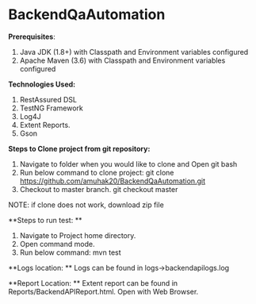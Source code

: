 # BackendQaAutomation
**Prerequisites**:

1. Java JDK (1.8+) with Classpath and Environment variables configured
2. Apache Maven (3.6) with Classpath and Environment variables configured

**Technologies Used:**

1. RestAssured DSL
2. TestNG Framework
3. Log4J
4. Extent Reports.
5. Gson

**Steps to Clone project from git repository:**

1. Navigate to folder when you would like to clone and Open git bash
2. Run below command to clone project:
git clone https://github.com/amuhak20/BackendQaAutomation.git
3. Checkout to master branch. git checkout master

NOTE: if clone does not work, download zip file

**Steps to run test:
**
1. Navigate to Project home directory.
2. Open command mode.
3. Run below command:
   mvn test

**Logs location:
**
Logs can be found in logs->backendapilogs.log

**Report Location:
**
Extent report can be found in Reports/BackendAPIReport.html. Open with Web Browser.
